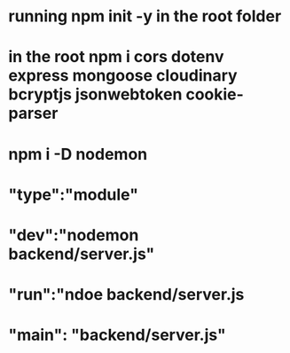 # running npm init -y in the root folder

# in the root npm i cors dotenv express mongoose cloudinary bcryptjs jsonwebtoken cookie-parser

# npm i -D nodemon

# "type":"module"

# "dev":"nodemon backend/server.js"

# "run":"ndoe backend/server.js

# "main": "backend/server.js"
